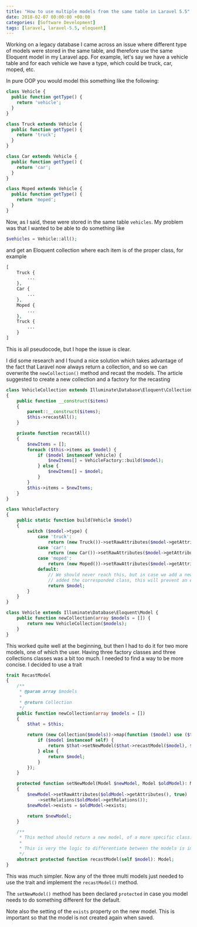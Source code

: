 ```yaml
---
title: "How to use multiple models from the same table in Laravel 5.5"
date: 2018-02-07 00:00:00 +00:00
categories: [Software Development]
tags: [laravel, laravel-5.5, eloquent] 
---
```


Working on a legacy database I came across an issue where different type of models were stored in the same
table, and therefore use the same Eloquent model in my Laravel app. For example, let's say we have a vehicle table
and for each vehicle we have a type, which could be truck, car, moped, etc.

In pure OOP you would model this something like the following:

```php
class Vehicle {
  public function getType() {
    return 'vehicle';
  }
}

class Truck extends Vehicle {
  public function getType() {
    return 'truck';
  }
}

class Car extends Vehicle {
  public function getType() {
    return 'car';
  }
}

class Moped extends Vehicle {
  public function getType() {
    return 'moped';
  }
}
```

Now, as I said, these were stored in the same table `vehicles`. My problem was that I wanted to be able to do
something like

```php
$vehicles = Vehicle::all();
```

and get an Eloquent collection where each item is of the proper class, for example

```php
[
    Truck {
        ...
    },
    Car {
        ...
    },
    Moped {
        ...
    },
    Truck {
        ...
    }
]
```

This is all pseudocode, but I hope the issue is clear.

I did some research and I found a nice solution which takes advantage of the fact that Laravel now always return
a collection, and so we can overwrite the `newCollection()` method and recast the models. The article suggested to
create a new collection and a factory for the recasting

```php
class VehicleCollection extends Illuminate\Database\Eloquent\Collection
{
    public function __construct($items)
    {
        parent::__construct($items);
        $this->recastAll();
    }

    private function recastAll()
    {
        $newItems = [];
        foreach ($this->items as $model) {
            if ($model instanceof Vehicle) {
                $newItems[] = VehicleFactory::build($model);
            } else {
                $newItems[] = $model;
            }
        }
        $this->items = $newItems;
    }
}

class VehicleFactory
{
    public static function build(Vehicle $model)
    {
        switch ($model->type) {
            case 'truck':
                return (new Truck())->setRawAttributes($model->getAttributes(), true);
            case 'car':
                return (new Car())->setRawAttributes($model->getAttributes(), true);
            case 'moped':
                return (new Moped())->setRawAttributes($model->getAttributes(), true);
            default:
                // We should never reach this, but in case we add a new type in the DB and we haven't (yet)
                // added the corresponded class, this will prevent an error
                return $model;
        }
    }
}

class Vehicle extends Illuminate\Database\Eloquent\Model {
    public function newCollection(array $models = []) {
        return new VehicleCollection($models);
    }
}
```

This worked quite well at the beginning, but then I had to do it for two more models, one of which the user.
Having three factory classes and three collections classes was a bit too much. I needed to find a way to
be more concise. I decided to use a trait

```php
trait RecastModel
{
    /**
     * @param array $models
     *
     * @return Collection
     */
    public function newCollection(array $models = [])
    {
        $that = $this;

        return (new Collection($models))->map(function ($model) use ($that) {
            if ($model instanceof self) {
                return $that->setNewModel($that->recastModel($model), $model);
            } else {
                return $model;
            }
        });
    }

    protected function setNewModel(Model $newModel, Model $oldModel): Model
    {
        $newModel->setRawAttributes($oldModel->getAttributes(), true)
            ->setRelations($oldModel->getRelations());
        $newModel->exists = $oldModel->exists;

        return $newModel;
    }

    /**
     * This method should return a new model, of a more specific class.
     *
     * This is very the logic to differentiate between the models is implemented
     */
    abstract protected function recastModel(self $model): Model;
}
```

This was much simpler. Now any of the three multi models just needed to use the trait and implement the `recastModel()`
method.

The `setNewModel()` method has been declared `protected` in case you model needs to do something
different for the default.

Note also the setting of the `exists` property on the new model. This is important so that the model
is not created again when saved.
